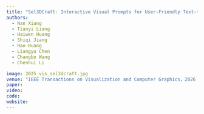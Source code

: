 ```yaml
---
title: "Sel3DCraft: Interactive Visual Prompts for User-Friendly Text-to-3D Generation"
authors:
  - Nan Xiang
  - Tianyi Liang
  - Haiwen Huang
  - Shiqi Jiang
  - Hao Huang
  - Liangyu Chen
  - Changbo Wang
  - Chenhui Li

image: 2025_vis_sel3dcraft.jpg
venue: "IEEE Transactions on Visualization and Computer Graphics，2026 (IEEE VIS'25) (CCF A, JCR Q1)"
paper:
video:
code:
website:
---
```

